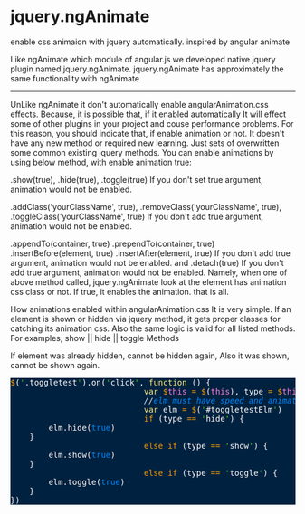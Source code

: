 jquery.ngAnimate
================

enable css animaion with jquery automatically. inspired by angular animate

Like ngAnimate which module of angular.js we developed native jquery plugin named jquery.ngAnimate.
jquery.ngAnimate has approximately the same functionality with ngAnimate
***
UnLike ngAnimate it don't automatically enable angularAnimation.css effects. Because, it is possible that, if it enabled automatically It will effect some of other plugins in your project and couse performance problems. For this reason, you should indicate that, if enable animation or not.
It doesn't have any new method or required new learning. Just sets of overwritten some common existing jquery methods.
You can enable animations by using below method, with enable animation true: 

.show(true), .hide(true), .toggle(true) If you don't set true argument, animation would not be enabled. 

.addClass('yourClassName', true), .removeClass('yourClassName', true), .toggleClass('yourClassName', true) If you don't add true argument, animation would not be enabled. 

.appendTo(container, true) .prependTo(container, true) .insertBefore(element, true) .insertAfter(element, true) If you don't add true argument, animation would not be enabled. and .detach(true) If you don't add true argument, animation would not be enabled. 
Namely, when one of above method called, jquery.ngAnimate look at the element has animation css class or not. If true, it enables the animation. that is all.

How animations enabled within angularAnimation.css
It is very simple. If an element is shown or hidden via jquery method, it gets proper classes for catching its animation css. Also the same logic is valid for all listed methods. For examples;
show || hide || toggle Methods

If element was already hidden, cannot be hidden again, Also it was shown, cannot be shown again.

<pre id="toggletestElm" class="fast flip-x" style="background:#002240;color:#fff"><span style="color:#ff9d00">$</span>(<span style="color:#3ad900">'</span>.toggletest<span style="color:#3ad900">'</span>).on(<span style="color:#3ad900">'</span>click<span style="color:#3ad900">'</span>, <span style="color:#ffee80">function</span> <span style="color:#e1efff">(</span>) {
                            <span style="color:#ffee80">var</span> <span style="color:#ff9d00">$</span><span style="color:#ff80e1">this</span> <span style="color:#ff9d00">=</span> <span style="color:#ff9d00">$</span>(<span style="color:#ff80e1">this</span>), type <span style="color:#ff9d00">=</span> <span style="color:#ff9d00">$</span><span style="color:#ff80e1">this</span>.attr(<span style="color:#3ad900">'</span>id<span style="color:#3ad900">'</span>)<span style="color:#e1efff">;</span>
                            <span style="color:#08f;font-style:italic"><span style="color:#e1efff">//</span>elm must have speed and animation class</span>
                            <span style="color:#ffee80">var</span> elm <span style="color:#ff9d00">=</span> <span style="color:#ff9d00">$</span>(<span style="color:#3ad900">'</span>#toggletestElm<span style="color:#3ad900">'</span>)
                            <span style="color:#ff9d00">if</span> (type <span style="color:#ff9d00">==</span> <span style="color:#3ad900">'</span>hide<span style="color:#3ad900">'</span>) {
        elm.hide(<span style="color:#08f;">true</span>)
    }
                            <span style="color:#ff9d00">else</span> <span style="color:#ff9d00">if</span> (type <span style="color:#ff9d00">==</span> <span style="color:#3ad900">'</span>show<span style="color:#3ad900">'</span>) {
        elm.show(<span style="color:#08f;">true</span>)
    }
                            <span style="color:#ff9d00">else</span> <span style="color:#ff9d00">if</span> (type <span style="color:#ff9d00">==</span> <span style="color:#3ad900">'</span>toggle<span style="color:#3ad900">'</span>) {
        elm.toggle(<span style="color:#08f;">true</span>)
    }       
})
</pre>
